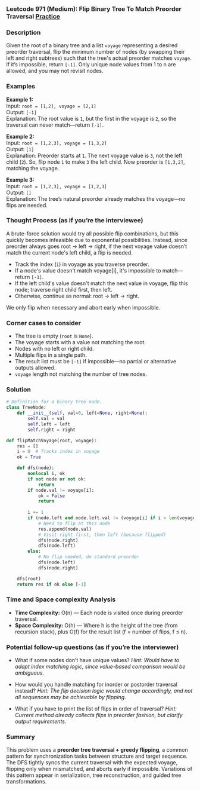 ### Leetcode 971 (Medium): Flip Binary Tree To Match Preorder Traversal [Practice](https://leetcode.com/problems/flip-binary-tree-to-match-preorder-traversal)

### Description  
Given the root of a binary tree and a list `voyage` representing a desired preorder traversal, flip the minimum number of nodes (by swapping their left and right subtrees) such that the tree's actual preorder matches `voyage`. If it’s impossible, return `[-1]`. Only unique node values from 1 to n are allowed, and you may not revisit nodes.

### Examples  

**Example 1:**  
Input: `root = [1,2], voyage = [2,1]`  
Output: `[-1]`  
Explanation: The root value is `1`, but the first in the voyage is `2`, so the traversal can never match—return `[-1]`.

**Example 2:**  
Input: `root = [1,2,3], voyage = [1,3,2]`  
Output: `[1]`  
Explanation: Preorder starts at `1`. The next voyage value is `3`, not the left child (`2`). So, flip node `1` to make `3` the left child. Now preorder is `[1,3,2]`, matching the voyage.

**Example 3:**  
Input: `root = [1,2,3], voyage = [1,2,3]`  
Output: `[]`  
Explanation: The tree’s natural preorder already matches the voyage—no flips are needed.

### Thought Process (as if you’re the interviewee)  
A brute-force solution would try all possible flip combinations, but this quickly becomes infeasible due to exponential possibilities. Instead, since preorder always goes root → left → right, if the next voyage value doesn’t match the current node's left child, a flip is needed.

- Track the index (`i`) in voyage as you traverse preorder.
- If a node's value doesn't match voyage[i], it's impossible to match—return `[-1]`.
- If the left child's value doesn't match the next value in voyage, flip this node; traverse right child first, then left.
- Otherwise, continue as normal: root → left → right.

We only flip when necessary and abort early when impossible.

### Corner cases to consider  
- The tree is empty (`root` is `None`).
- The voyage starts with a value not matching the root.
- Nodes with no left or right child.
- Multiple flips in a single path.
- The result list must be `[-1]` if impossible—no partial or alternative outputs allowed.
- `voyage` length not matching the number of tree nodes.

### Solution

```python
# Definition for a binary tree node.
class TreeNode:
    def __init__(self, val=0, left=None, right=None):
        self.val = val
        self.left = left
        self.right = right

def flipMatchVoyage(root, voyage):
    res = []
    i = 0  # Tracks index in voyage
    ok = True

    def dfs(node):
        nonlocal i, ok
        if not node or not ok:
            return
        if node.val != voyage[i]:
            ok = False
            return
        
        i += 1
        if (node.left and node.left.val != (voyage[i] if i < len(voyage) else None)):
            # Need to flip at this node
            res.append(node.val)
            # Visit right first, then left (because flipped)
            dfs(node.right)
            dfs(node.left)
        else:
            # No flip needed, do standard preorder
            dfs(node.left)
            dfs(node.right)

    dfs(root)
    return res if ok else [-1]
```

### Time and Space complexity Analysis  

- **Time Complexity:** O(n) — Each node is visited once during preorder traversal.
- **Space Complexity:** O(h) — Where h is the height of the tree (from recursion stack), plus O(f) for the result list (f = number of flips, f ≤ n).

### Potential follow-up questions (as if you’re the interviewer)  

- What if some nodes don’t have unique values?
  *Hint: Would have to adapt index matching logic, since value-based comparison would be ambiguous.*

- How would you handle matching for inorder or postorder traversal instead?
  *Hint: The flip decision logic would change accordingly, and not all sequences may be achievable by flipping.*

- What if you have to print the list of flips in order of traversal?
  *Hint: Current method already collects flips in preorder fashion, but clarify output requirements.*

### Summary
This problem uses a **preorder tree traversal + greedy flipping**, a common pattern for synchronization tasks between structure and target sequence. The DFS tightly syncs the current traversal with the expected voyage, flipping only when mismatched, and aborts early if impossible. Variations of this pattern appear in serialization, tree reconstruction, and guided tree transformations.